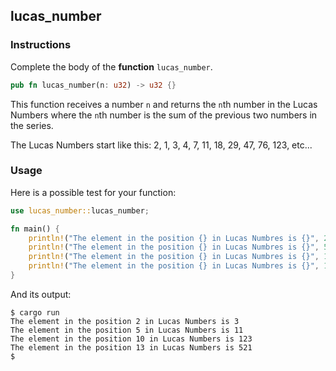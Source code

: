 ## lucas_number

### Instructions

Complete the body of the **function** `lucas_number`.

```rust
pub fn lucas_number(n: u32) -> u32 {}
```

This function receives a number `n` and returns the `n`th number in the Lucas Numbers where the `n`th number is the sum of the previous two numbers in the series.

The Lucas Numbers start like this: 2, 1, 3, 4, 7, 11, 18, 29, 47, 76, 123, etc...

### Usage

Here is a possible test for your function:

```rust
use lucas_number::lucas_number;

fn main() {
    println!("The element in the position {} in Lucas Numbres is {}", 2, lucas_number(2));
    println!("The element in the position {} in Lucas Numbres is {}", 5, lucas_number(5));
    println!("The element in the position {} in Lucas Numbres is {}", 10, lucas_number(10));
    println!("The element in the position {} in Lucas Numbres is {}", 13, lucas_number(13));
}
```

And its output:

```console
$ cargo run
The element in the position 2 in Lucas Numbers is 3
The element in the position 5 in Lucas Numbers is 11
The element in the position 10 in Lucas Numbers is 123
The element in the position 13 in Lucas Numbers is 521
$
```
